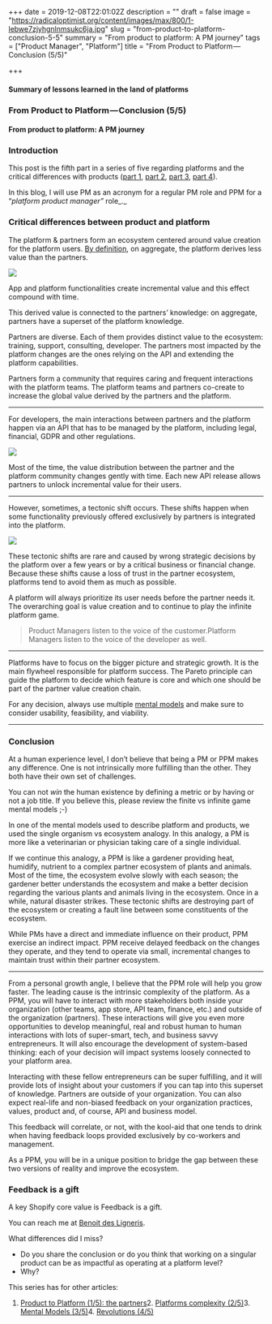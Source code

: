 +++
date = 2019-12-08T22:01:02Z
description = ""
draft = false
image = "https://radicaloptimist.org/content/images/max/800/1-lebwe7zjyhgnlnmsukc6ja.jpg"
slug = "from-product-to-platform-conclusion-5-5"
summary = "From product to platform: A PM journey"
tags = ["Product Manager", "Platform"]
title = "From Product to Platform — Conclusion (5/5)"

+++


#### Summary of lessons learned in the land of platforms

### From Product to Platform — Conclusion (5/5)

#### From product to platform: A PM journey

### Introduction

This post is the fifth part in a series of five regarding platforms and the critical differences with products ([part 1](https://radicaloptimist.org/swlh/from-product-manager-to-platform-manager-the-partners-impact-1-5-c906bdb1dcd0), [part 2](https://radicaloptimist.org/swlh/from-product-to-platform-increased-complexity-2-5-d13709f5b88d), [part 3](https://radicaloptimist.org/swlh/from-product-to-platform-platform-mental-models-3-5-785f9719544c), [part 4](https://radicaloptimist.org/swlh/from-product-to-platform-platform-revolutions-4-5-ad12fa9cb9a3)).

In this blog, I will use PM as an acronym for a regular PM role and PPM for a “_platform product manager”_ role_._

### Critical differences between product and platform

The platform & partners form an ecosystem centered around value creation for the platform users. [By definition](https://medium.com/swlh/from-product-manager-to-platform-manager-the-partners-impact-1-5-c906bdb1dcd0), on aggregate, the platform derives less value than the partners.

<IMG src="https://radicaloptimist.org/content/images/max/800/0-egfha4lvnfygolgp.jpg" caption="Value creation represented as compounded interest for a user with three different apps." >

App and platform functionalities create incremental value and this effect compound with time.

This derived value is connected to the partners’ knowledge: on aggregate, partners have a superset of the platform knowledge.

Partners are diverse. Each of them provides distinct value to the ecosystem: training, support, consulting, developer. The partners most impacted by the platform changes are the ones relying on the API and extending the platform capabilities.

Partners form a community that requires caring and frequent interactions with the platform teams. The platform teams and partners co-create to increase the global value derived by the partners and the platform.

---

For developers, the main interactions between partners and the platform happen via an API that has to be managed by the platform, including legal, financial, GDPR and other regulations.

<IMG src="https://radicaloptimist.org/content/images/max/800/1-jvcghjyvj6zk2pxswkpxrg.jpg" caption="Iterative evolution happens all the time and is used to evolve the boundaries between core platform functionality and partners&nbsp;slowly." >

Most of the time, the value distribution between the partner and the platform community changes gently with time. Each new API release allows partners to unlock incremental value for their users.

---

However, sometimes, a tectonic shift occurs. These shifts happen when some functionality previously offered exclusively by partners is integrated into the platform.

<IMG src="https://radicaloptimist.org/content/images/max/800/1-62vwiweyookbvkbttc59lq.jpg" caption="Platform tectonic shifts prevent some previous partners from extracting any future value from the platform ecosystem. Earlier partner+platform teams are split apart and will now compete directly for market share and value creation." >

These tectonic shifts are rare and caused by wrong strategic decisions by the platform over a few years or by a critical business or financial change. Because these shifts cause a loss of trust in the partner ecosystem, platforms tend to avoid them as much as possible.

A platform will always prioritize its user needs before the partner needs it. The overarching goal is value creation and to continue to play the infinite platform game.

> Product Managers listen to the voice of the customer.Platform Managers listen to the voice of the developer as well.

---

Platforms have to focus on the bigger picture and strategic growth. It is the main flywheel responsible for platform success. The Pareto principle can guide the platform to decide which feature is core and which one should be part of the partner value creation chain.

For any decision, always use multiple [mental models](https://medium.com/swlh/from-product-to-platform-platform-mental-models-3-5-785f9719544c) and make sure to consider usability, feasibility, and viability.

---

### Conclusion

At a human experience level, I don’t believe that being a PM or PPM makes any difference. One is not intrinsically more fulfilling than the other. They both have their own set of challenges.

You can not _win_ the human existence by defining a metric or by having or not a job title. If you believe this, please review the finite vs infinite game mental models ;-)

In one of the mental models used to describe platform and products, we used the single organism vs ecosystem analogy. In this analogy, a PM is more like a veterinarian or physician taking care of a single individual.

If we continue this analogy, a PPM is like a gardener providing heat, humidify, nutrient to a complex partner ecosystem of plants and animals. Most of the time, the ecosystem evolve slowly with each season; the gardener better understands the ecosystem and make a better decision regarding the various plants and animals living in the ecosystem. Once in a while, natural disaster strikes. These tectonic shifts are destroying part of the ecosystem or creating a fault line between some constituents of the ecosystem.

While PMs have a direct and immediate influence on their product, PPM exercise an indirect impact. PPM receive delayed feedback on the changes they operate, and they tend to operate via small, incremental changes to maintain trust within their partner ecosystem.

---

From a personal growth angle, I believe that the PPM role will help you grow faster. The leading cause is the intrinsic complexity of the platform. As a PPM, you will have to interact with more stakeholders both inside your organization (other teams, app store, API team, finance, etc.) and outside of the organization (partners). These interactions will give you even more opportunities to develop meaningful, real and robust human to human interactions with lots of super-smart, tech, and business savvy entrepreneurs. It will also encourage the development of system-based thinking: each of your decision will impact systems loosely connected to your platform area.

Interacting with these fellow entrepreneurs can be super fulfilling, and it will provide lots of insight about your customers if you can tap into this superset of knowledge. Partners are outside of your organization. You can also expect real-life and non-biased feedback on your organization practices, values, product and, of course, API and business model.

This feedback will correlate, or not, with the kool-aid that one tends to drink when having feedback loops provided exclusively by co-workers and management.

As a PPM, you will be in a unique position to bridge the gap between these two versions of reality and improve the ecosystem.

### Feedback is a gift

A key Shopify core value is Feedback is a gift.

You can reach me at [Benoit des Ligneris](mailto:ben@radicaloptimist.org ).

What differences did I miss?

* Do you share the conclusion or do you think that working on a singular product can be as impactful as operating at a platform level?
* Why?

This series has for other articles:

1. [Product to Platform (1/5): the partners](https://radicaloptimist.org/swlh/from-product-manager-to-platform-manager-the-partners-impact-1-5-c906bdb1dcd0)2. [Platforms complexity (2/5)](https://radicaloptimist.org/swlh/from-product-to-platform-increased-complexity-2-5-d13709f5b88d)3. [Mental Models (3/5)](https://radicaloptimist.org/swlh/from-product-to-platform-platform-mental-models-3-5-785f9719544c)4. [Revolutions (4/5)](https://radicaloptimist.org/swlh/from-product-to-platform-platform-revolutions-4-5-ad12fa9cb9a3)



